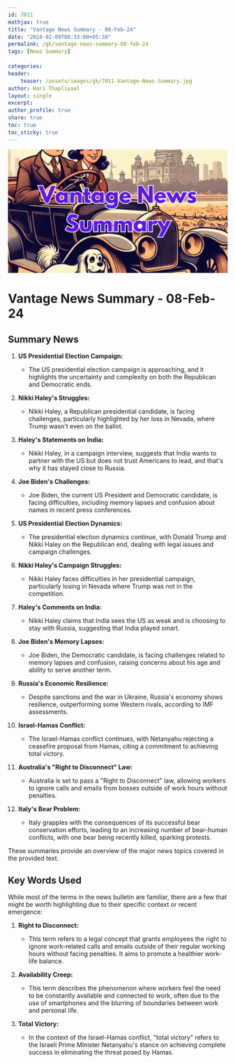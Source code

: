 ```yaml
---        
id: 7011       
mathjax: true        
title: "Vantage News Summary - 08-Feb-24"    
date: "2024-02-09T08:33:00+05:30"        
permalink: /gk/vantage-news-summary-08-feb-24        
tags: [News Summary]        
        
categories:        
header:        
    teaser: /assets/images/gk/7011-Vantage-News-Summary.jpg        
author: Hari Thapliyaal        
layout: single        
excerpt:        
author_profile: true        
share: true        
toc: true  
toc_sticky: true    
---  
```


![Vantage News Summary](/assets/images/gk/7011-Vantage-News-Summary.jpg)

# Vantage News Summary - 08-Feb-24   

## Summary News   

1. **US Presidential Election Campaign:**
   - The US presidential election campaign is approaching, and it highlights the uncertainty and complexity on both the Republican and Democratic ends.

2. **Nikki Haley's Struggles:**
   - Nikki Haley, a Republican presidential candidate, is facing challenges, particularly highlighted by her loss in Nevada, where Trump wasn't even on the ballot.

3. **Haley's Statements on India:**
   - Nikki Haley, in a campaign interview, suggests that India wants to partner with the US but does not trust Americans to lead, and that's why it has stayed close to Russia.

4. **Joe Biden's Challenges:**
   - Joe Biden, the current US President and Democratic candidate, is facing difficulties, including memory lapses and confusion about names in recent press conferences.

1. **US Presidential Election Dynamics:**
   - The presidential election dynamics continue, with Donald Trump and Nikki Haley on the Republican end, dealing with legal issues and campaign challenges.

2. **Nikki Haley's Campaign Struggles:**
   - Nikki Haley faces difficulties in her presidential campaign, particularly losing in Nevada where Trump was not in the competition.

3. **Haley's Comments on India:**
   - Nikki Haley claims that India sees the US as weak and is choosing to stay with Russia, suggesting that India played smart.

4. **Joe Biden's Memory Lapses:**
   - Joe Biden, the Democratic candidate, is facing challenges related to memory lapses and confusion, raising concerns about his age and ability to serve another term.

5. **Russia's Economic Resilience:**
   - Despite sanctions and the war in Ukraine, Russia's economy shows resilience, outperforming some Western rivals, according to IMF assessments.

6. **Israel-Hamas Conflict:**
   - The Israel-Hamas conflict continues, with Netanyahu rejecting a ceasefire proposal from Hamas, citing a commitment to achieving total victory.

7. **Australia's "Right to Disconnect" Law:**
   - Australia is set to pass a "Right to Disconnect" law, allowing workers to ignore calls and emails from bosses outside of work hours without penalties.

8. **Italy's Bear Problem:**
   - Italy grapples with the consequences of its successful bear conservation efforts, leading to an increasing number of bear-human conflicts, with one bear being recently killed, sparking protests.

These summaries provide an overview of the major news topics covered in the provided text.

## Key Words Used

While most of the terms in the news bulletin are familiar, there are a few that might be worth highlighting due to their specific context or recent emergence:

1. **Right to Disconnect:**
   - This term refers to a legal concept that grants employees the right to ignore work-related calls and emails outside of their regular working hours without facing penalties. It aims to promote a healthier work-life balance.

2. **Availability Creep:**
   - This term describes the phenomenon where workers feel the need to be constantly available and connected to work, often due to the use of smartphones and the blurring of boundaries between work and personal life.

3. **Total Victory:**
   - In the context of the Israel-Hamas conflict, "total victory" refers to the Israeli Prime Minister Netanyahu's stance on achieving complete success in eliminating the threat posed by Hamas.
